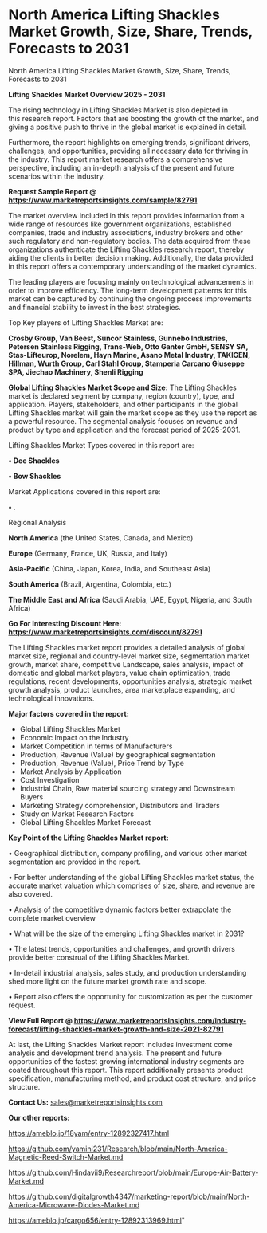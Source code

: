 # North America Lifting Shackles Market Growth, Size, Share, Trends, Forecasts to 2031
North America Lifting Shackles Market Growth, Size, Share, Trends, Forecasts to 2031

<Strong> Lifting Shackles Market Overview 2025 - 2031</strong>

The rising technology in Lifting Shackles Market is also depicted in this research report. Factors that are boosting the growth of the market, and giving a positive push to thrive in the global market is explained in detail.

Furthermore, the report highlights on emerging trends, significant drivers, challenges, and opportunities, providing all necessary data for thriving in the industry. This report market research offers a comprehensive perspective, including an in-depth analysis of the present and future scenarios within the industry.

<strong>Request Sample Report @ <a href=https://www.marketreportsinsights.com/sample/82791>https://www.marketreportsinsights.com/sample/82791</a></strong>

The market overview included in this report provides information from a wide range of resources like government organizations, established companies, trade and industry associations, industry brokers and other such regulatory and non-regulatory bodies. The data acquired from these organizations authenticate the Lifting Shackles research report, thereby aiding the clients in better decision making. Additionally, the data provided in this report offers a contemporary understanding of the market dynamics.

The leading players are focusing mainly on technological advancements in order to improve efficiency. The long-term development patterns for this market can be captured by continuing the ongoing process improvements and financial stability to invest in the best strategies.

Top Key players of Lifting Shackles Market are:

<strong>Crosby Group, Van Beest, Suncor Stainless, Gunnebo Industries, Petersen Stainless Rigging, Trans-Web, Otto Ganter GmbH, SENSY SA, Stas-Lifteurop, Norelem, Hayn Marine, Asano Metal Industry, TAKIGEN, Hillman, Wurth Group, Carl Stahl Group, Stamperia Carcano Giuseppe SPA, Jiechao Machinery, Shenli Rigging</strong>

<strong><b>Global Lifting Shackles Market Scope and Size:</b></strong>
The Lifting Shackles market is declared segment by company, region (country), type, and application. Players, stakeholders, and other participants in the global Lifting Shackles market will gain the market scope as they use the report as a powerful resource. The segmental analysis focuses on revenue and product by type and application and the forecast period of 2025-2031.

Lifting Shackles Market Types covered in this report are:

<strong>• Dee Shackles

• Bow Shackles</strong>

Market Applications covered in this report are:

<strong>• .</strong> 

Regional Analysis

<strong>North America</strong> (the United States, Canada, and Mexico)

<strong>Europe</strong> (Germany, France, UK, Russia, and Italy)

<strong>Asia-Pacific</strong> (China, Japan, Korea, India, and Southeast Asia)

<strong>South America</strong> (Brazil, Argentina, Colombia, etc.)

<strong>The Middle East and Africa</strong> (Saudi Arabia, UAE, Egypt, Nigeria, and South Africa)

<strong>Go For Interesting Discount Here: <a href=https://www.marketreportsinsights.com/discount/82791>https://www.marketreportsinsights.com/discount/82791</a></strong>

The Lifting Shackles market report provides a detailed analysis of global market size, regional and country-level market size, segmentation market growth, market share, competitive Landscape, sales analysis, impact of domestic and global market players, value chain optimization, trade regulations, recent developments, opportunities analysis, strategic market growth analysis, product launches, area marketplace expanding, and technological innovations.

<strong><b>Major factors covered in the report:</b></strong>
<ul>
  <li>Global Lifting Shackles Market </li>
  <li>Economic Impact on the Industry</li>
  <li>Market Competition in terms of Manufacturers</li>
  <li>Production, Revenue (Value) by geographical segmentation</li>
  <li>Production, Revenue (Value), Price Trend by Type</li>
  <li>Market Analysis by Application</li>
  <li>Cost Investigation</li>
  <li>Industrial Chain, Raw material sourcing strategy and Downstream Buyers</li>
  <li>Marketing Strategy comprehension, Distributors and Traders</li>
  <li>Study on Market Research Factors</li>
  <li>Global Lifting Shackles Market Forecast</li>
</ul>

<strong><b>Key Point of the Lifting Shackles Market report:</b></strong>

• Geographical distribution, company profiling, and various other market segmentation are provided in the report.

• For better understanding of the global Lifting Shackles market status, the accurate market valuation which comprises of size, share, and revenue are also covered.

• Analysis of the competitive dynamic factors better extrapolate the complete market overview

• What will be the size of the emerging Lifting Shackles market in 2031?

• The latest trends, opportunities and challenges, and growth drivers provide better construal of the Lifting Shackles Market.

• In-detail industrial analysis, sales study, and production understanding shed more light on the future market growth rate and scope.

• Report also offers the opportunity for customization as per the customer request.

<strong><b>View Full Report @ <a href=https://www.marketreportsinsights.com/industry-forecast/lifting-shackles-market-growth-and-size-2021-82791>https://www.marketreportsinsights.com/industry-forecast/lifting-shackles-market-growth-and-size-2021-82791</a></b></strong>


At last, the Lifting Shackles Market report includes investment come analysis and development trend analysis. The present and future opportunities of the fastest growing international industry segments are coated throughout this report. This report additionally presents product specification, manufacturing method, and product cost structure, and price structure.

<strong>Contact Us:</strong>
sales@marketreportsinsights.com

<strong>Our other reports:</strong>

<a href=https://ameblo.jp/18yam/entry-12892327417.html>https://ameblo.jp/18yam/entry-12892327417.html</a>

<a href=https://github.com/yamini231/Research/blob/main/North-America-Magnetic-Reed-Switch-Market.md>https://github.com/yamini231/Research/blob/main/North-America-Magnetic-Reed-Switch-Market.md</a>

<a href=https://github.com/Hindavii9/Researchreport/blob/main/Europe-Air-Battery-Market.md>https://github.com/Hindavii9/Researchreport/blob/main/Europe-Air-Battery-Market.md</a>

<a href=https://github.com/digitalgrowth4347/marketing-report/blob/main/North-America-Microwave-Diodes-Market.md>https://github.com/digitalgrowth4347/marketing-report/blob/main/North-America-Microwave-Diodes-Market.md</a>

<a href=https://ameblo.jp/cargo656/entry-12892313969.html>https://ameblo.jp/cargo656/entry-12892313969.html</a>"
